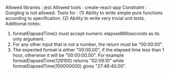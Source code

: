 Allowed libraries : jest
Allowed tools : create-react-app
Constraint : Googling is not allowed.
Tests for :
(1) Ability to write simple pure functions according to specification. (2) Ability to write very trivial unit tests.
Additional notes:
1. formatElapsedTime() must accept numeric elapsedMilliseconds as its only argument.
2. For any other input that is not a number, the return must be "00:00:00".
3. The expected format is either "00:00.00", if the elapsed time less than 1 hour, otherwise it
will be "00:00:00.00". For example formatElapsedTime(129100) returns "02:09.10" while formatElapsedTime(100000000) gives "27:46:40.00".
